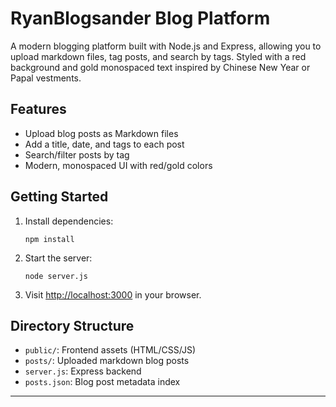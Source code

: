 # RyanBlogsander Blog Platform

A modern blogging platform built with Node.js and Express, allowing you to upload markdown files, tag posts, and search by tags. Styled with a red background and gold monospaced text inspired by Chinese New Year or Papal vestments.

## Features

- Upload blog posts as Markdown files
- Add a title, date, and tags to each post
- Search/filter posts by tag
- Modern, monospaced UI with red/gold colors

## Getting Started

1. Install dependencies:
   ```
   npm install
   ```
2. Start the server:
   ```
   node server.js
   ```
3. Visit [http://localhost:3000](http://localhost:3000) in your browser.

## Directory Structure

- `public/`: Frontend assets (HTML/CSS/JS)
- `posts/`: Uploaded markdown blog posts
- `server.js`: Express backend
- `posts.json`: Blog post metadata index

---